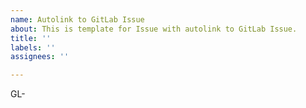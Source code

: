 ```yaml
---
name: Autolink to GitLab Issue
about: This is template for Issue with autolink to GitLab Issue.
title: ''
labels: ''
assignees: ''

---
```


<!-- Replace '<Issue number>' with GitLab Issue number, if exists -->
<!-- see: https://gitlab.com/ryosms/my-docker-compose/issues/ -->
GL-<Issue number>

<!-- wirte details below -->
